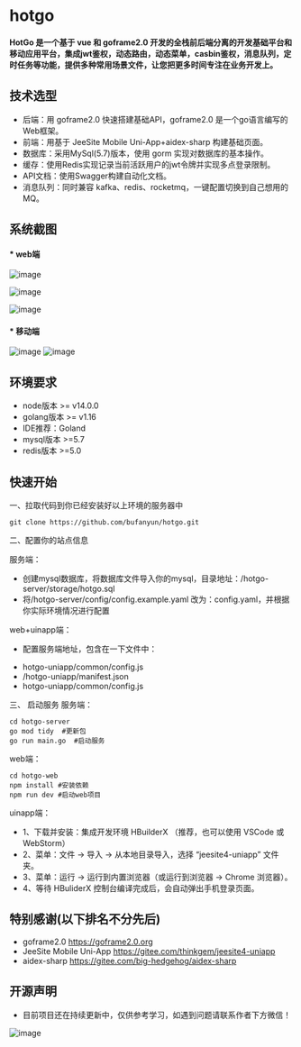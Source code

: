 # hotgo


#### HotGo 是一个基于 vue 和 goframe2.0 开发的全栈前后端分离的开发基础平台和移动应用平台，集成jwt鉴权，动态路由，动态菜单，casbin鉴权，消息队列，定时任务等功能，提供多种常用场景文件，让您把更多时间专注在业务开发上。

## 技术选型

* 后端：用 goframe2.0 快速搭建基础API，goframe2.0 是一个go语言编写的Web框架。
* 前端：用基于 JeeSite Mobile Uni-App+aidex-sharp 构建基础页面。
* 数据库：采用MySql(5.7)版本，使用 gorm 实现对数据库的基本操作。
* 缓存：使用Redis实现记录当前活跃用户的jwt令牌并实现多点登录限制。
* API文档：使用Swagger构建自动化文档。
* 消息队列：同时兼容 kafka、redis、rocketmq，一键配置切换到自己想用的MQ。

## 系统截图
#### * web端

![image](https://user-images.githubusercontent.com/26652343/155689571-e6a0a5a3-011b-44cc-b84b-a1c82301b207.png)

![image](https://user-images.githubusercontent.com/26652343/155689646-d3395261-6061-469f-8256-3cd0ff9f5d05.png)

![image](https://user-images.githubusercontent.com/26652343/155689709-5ddac1d3-1c01-4fab-9d3a-9ece72ca5ba0.png)

#### * 移动端
![image](https://user-images.githubusercontent.com/26652343/155689481-2fc019eb-18e4-4a94-b417-50524e945089.png)
![image](https://user-images.githubusercontent.com/26652343/155689738-ac97f9c0-47ae-499b-b3fe-0cb4ce97f3bc.png)

## 环境要求
- node版本 >= v14.0.0
- golang版本 >= v1.16
- IDE推荐：Goland
- mysql版本 >=5.7
- redis版本 >=5.0

## 快速开始
 一、拉取代码到你已经安装好以上环境的服务器中
 ```shell script
git clone https://github.com/bufanyun/hotgo.git
 ```

二、配置你的站点信息

服务端：
 - 创建mysql数据库，将数据库文件导入你的mysql，目录地址：/hotgo-server/storage/hotgo.sql
 - 将/hotgo-server/config/config.example.yaml 改为：config.yaml，并根据你实际环境情况进行配置

web+uinapp端：
 - 配置服务端地址，包含在一下文件中：
 * hotgo-uniapp/common/config.js 
 * /hotgo-uniapp/manifest.json 
 * hotgo-uniapp/common/config.js 

三、 启动服务
服务端：
   ```shell script
  cd hotgo-server
  go mod tidy  #更新包
  go run main.go  #启动服务
```

web端：
   ```shell script
cd hotgo-web
npm install #安装依赖
npm run dev #启动web项目
```
uinapp端：
- 1、下载并安装：集成开发环境 HBuilderX （推荐，也可以使用 VSCode 或 WebStorm）
- 2、菜单：文件 -> 导入 -> 从本地目录导入，选择 “jeesite4-uniapp” 文件夹。
- 3、菜单：运行 -> 运行到内置浏览器（或运行到浏览器 -> Chrome 浏览器）。
- 4、等待 HBuliderX 控制台编译完成后，会自动弹出手机登录页面。


## 特别感谢(以下排名不分先后)

* goframe2.0 https://goframe2.0.org
* JeeSite Mobile Uni-App https://gitee.com/thinkgem/jeesite4-uniapp
* aidex-sharp https://gitee.com/big-hedgehog/aidex-sharp

## 开源声明
* 目前项目还在持续更新中，仅供参考学习，如遇到问题请联系作者下方微信！

![image](https://user-images.githubusercontent.com/26652343/155691271-1ded98d8-f0f1-4467-9079-26cec1195af5.png)